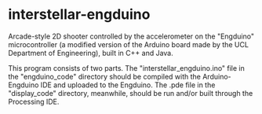 # interstellar-engduino
Arcade-style 2D shooter controlled by the accelerometer on the "Engduino" microcontroller (a modified version of the Arduino board
made by the UCL Department of Engineering), built in C++ and Java.

This program consists of two parts. The "interstellar_engduino.ino" file in the "engduino_code" directory should be compiled with
the Arduino-Engduino IDE and uploaded to the Engduino. The .pde file in the "display_code" directory, meanwhile, should be run and/or
built through the Processing IDE.
